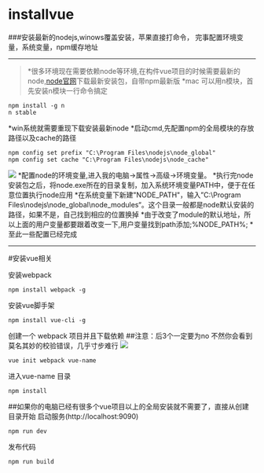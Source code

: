 # installvue
###安装最新的nodejs,winows覆盖安装，苹果直接打命令，
完事配置环境变量，系统变量，npm缓存地址

***

>*很多环境现在需要依赖node等环境,在构件vue项目的时候需要最新的node,[node官网](https://nodejs.org/en/)下载最新安装包，自带npm最新版
>*mac 可以用n模块，首先安装n模块一行命令搞定

```
npm install -g n
n stable
```
*win系统就需要重现下载安装最新node
*启动cmd,先配置npm的全局模块的存放路径以及cache的路径
```
npm config set prefix "C:\Program Files\nodejs\node_global"
npm config set cache "C:\Program Files\nodejs\node_cache"
```
<img src="https://github.com/yangjingjing1234/installvue/blob/master/Image.png">
*配置node的环境变量,进入我的电脑→属性→高级→环境变量。
*执行完node安装包之后，将node.exe所在的目录复制，加入系统环境变量PATH中，便于在任意位置执行node应用
*在系统变量下新建"NODE_PATH"，输入”C:\Program Files\nodejs\node_global\node_modules“。这个目录一般都是node默认安装的路径，如果不是，自己找到相应的位置换掉
*由于改变了module的默认地址，所以上面的用户变量都要跟着改变一下,用户变量找到path添加;%NODE_PATH%;
*至此一些配置已经完成

***

#安装vue相关

安装webpack
```
npm install webpack -g
```
安装vue脚手架
```
npm install vue-cli -g
```

创建一个 webpack 项目并且下载依赖
##注意：后3个一定要为no  不然你会看到莫名其妙的校验错误，几乎寸步难行
<img src="https://github.com/yangjingjing1234/installvue/blob/master/Image1.png">
```
vue init webpack vue-name
```
进入vue-name 目录
```
npm install 
```

##如果你的电脑已经有很多个vue项目以上的全局安装就不需要了，直接从创建目录开始
启动服务(http://localhost:9090)

```
npm run dev
```
发布代码

```
npm run build
```